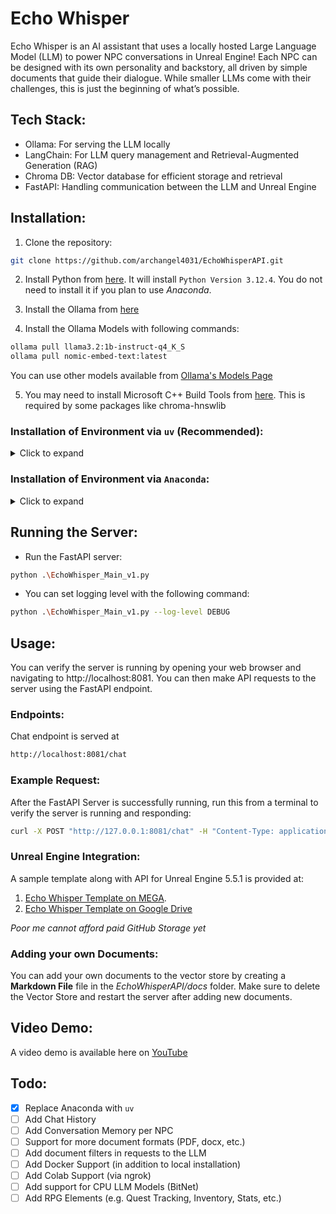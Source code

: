 # Echo Whisper

Echo Whisper is an AI assistant that uses a locally hosted Large Language Model (LLM) to power NPC conversations in Unreal Engine! Each NPC can be designed with its own personality and backstory, all driven by simple documents that guide their dialogue. While smaller LLMs come with their challenges, this is just the beginning of what’s possible.

## Tech Stack:

* Ollama: For serving the LLM locally
* LangChain: For LLM query management and Retrieval-Augmented Generation (RAG)
* Chroma DB: Vector database for efficient storage and retrieval
* FastAPI: Handling communication between the LLM and Unreal Engine

## Installation:

1. Clone the repository: 

```bash
git clone https://github.com/archangel4031/EchoWhisperAPI.git
```

2. Install Python from [here](https://www.python.org/downloads/release/python-3124/). It will install `Python Version 3.12.4`. You do not need to install it if you plan to use *Anaconda*.

3. Install the Ollama from [here](https://ollama.com/download)

4. Install the Ollama Models with following commands:

```bash
ollama pull llama3.2:1b-instruct-q4_K_S
ollama pull nomic-embed-text:latest
```

You can use other models available from [Ollama's Models Page](https://ollama.com/search)

5. You may need to install Microsoft C++ Build Tools from [here](https://visualstudio.microsoft.com/downloads/?q=build+tools). This is required by some packages like chroma-hnswlib

### Installation of Environment via `uv` (Recommended):

<details>
<summary>Click to expand</summary>

#### 1. Install the `uv` package:

```bash
pip install uv
```

#### 2. Create *uv* Virtual Environment:

Navigate to the folder containing the `EchoWhisperAPI` folder and run the following command:

```bash
uv venv echowhisper
```

#### 3. Activate the environment:

```bash
.\echowhisper\Scripts\activate
```

#### 4. Install the requirements:

```bash
uv pip install -r requirements.txt
```

#### 5. (Optional) Install Python Magic Package:

Sometimes `python-magic` library fails to install properly. Use the following commadn to install it:

```bash
uv pip install python-magic python-magic-bin --force-reinstall
```

</details>

### Installation of Environment via `Anaconda`:

<details>
<summary>Click to expand</summary>

#### 1. Install the Anaconda Environment:

```bash
conda env create -n echowhisper -f _conda\EchoWhisper_conda.yml 
```

#### 2. Activate the environment (Using Anaconda Terminal):

```bash
conda activate echowhisper
```

</details>

## Running the Server:

- Run the FastAPI server:

```bash
python .\EchoWhisper_Main_v1.py
```

- You can set logging level with the following command:

```bash
python .\EchoWhisper_Main_v1.py --log-level DEBUG
```

## Usage:

You can verify the server is running by opening your web browser and navigating to http://localhost:8081. You can then make API requests to the server using the FastAPI endpoint.

### Endpoints:

Chat endpoint is served at

```bash 
http://localhost:8081/chat
```

### Example Request:

After the FastAPI Server is successfully running, run this from a terminal to verify the server is running and responding:

```bash
curl -X POST "http://127.0.0.1:8081/chat" -H "Content-Type: application/json" -d '{"user_query": "How are you Phase?"}'
```

### Unreal Engine Integration:

A sample template along with API for Unreal Engine 5.5.1 is provided at:

1. [Echo Whisper Template on MEGA](https://mega.nz/folder/D5IEhaZT#PIEDeyTS19-9I8YHkDKAZA).
2. [Echo Whisper Template on Google Drive](https://drive.google.com/drive/folders/17BPB46qktnRk57dsFvAVoWRIDE3gk-nv?usp=sharing)

*Poor me cannot afford paid GitHub Storage yet*

### Adding your own Documents:

You can add your own documents to the vector store by creating a **Markdown File** file in the *EchoWhisperAPI/docs* folder. Make sure to delete the Vector Store and restart the server after adding new documents.

## Video Demo:

A video demo is available here on [YouTube](https://www.youtube.com)

## Todo:

- [X] Replace Anaconda with `uv`
- [ ] Add Chat History
- [ ] Add Conversation Memory per NPC
- [ ] Support for more document formats (PDF, docx, etc.)
- [ ] Add document filters in requests to the LLM
- [ ] Add Docker Support (in addition to local installation)
- [ ] Add Colab Support (via ngrok)
- [ ] Add support for CPU LLM Models (BitNet)
- [ ] Add RPG Elements (e.g. Quest Tracking, Inventory, Stats, etc.)